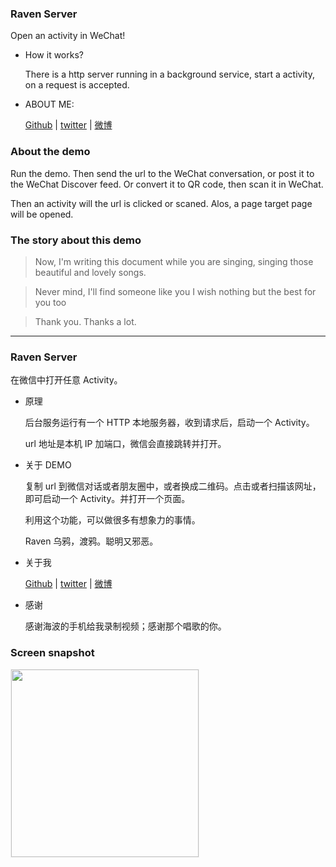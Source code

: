 ### Raven Server

Open an activity in WeChat!

* How it works?

    There is a http server running in a background service, start a activity, on a request is accepted.

*   ABOUT ME:  

    [Github](https://github.com/liaohuqiu) | [twitter](https://twitter.com/liaohuqiu) | [微博](http://weibo.com/liaohuqiu)

### About the demo

Run the demo. Then send the url to the WeChat conversation, or post it to the WeChat Discover feed. Or convert it to QR code, then scan it in WeChat.

Then an activity will the url is clicked or scaned. Alos, a page target page will be opened.

### The story about this demo

>   Now, I'm writing this document while you are singing, singing those beautiful and lovely songs.

>   Never mind, I'll find someone like you
>   I wish nothing but the best for you too

>   Thank you. Thanks a lot.

--- 

### Raven Server

在微信中打开任意 Activity。

* 原理

    后台服务运行有一个 HTTP 本地服务器，收到请求后，启动一个 Activity。

    url 地址是本机 IP 加端口，微信会直接跳转并打开。

* 关于 DEMO

    复制 url 到微信对话或者朋友圈中，或者换成二维码。点击或者扫描该网址，即可启动一个 Activity。并打开一个页面。

    利用这个功能，可以做很多有想象力的事情。

    Raven 乌鸦，渡鸦。聪明又邪恶。

*   关于我

    [Github](https://github.com/liaohuqiu) | [twitter](https://twitter.com/liaohuqiu) | [微博](http://weibo.com/liaohuqiu)

*   感谢

    感谢海波的手机给我录制视频；感谢那个唱歌的你。

### Screen snapshot

<div><img src='https://raw.githubusercontent.com/liaohuqiu/android-RavenServer/master/art/raven-server.gif' width="300px" style='border: #f1f1f1 solid 1px'/></div>
